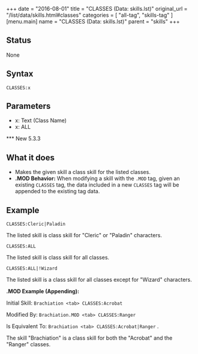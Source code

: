 +++
date = "2016-08-01"
title = "CLASSES (Data: skills.lst)"
original_url = "/list/data/skills.html#classes"
categories = [ "all-tag", "skills-tag" ]
[menu.main]
    name = "CLASSES (Data: skills.lst)"
    parent = "skills"
+++

## Status

None

## Syntax

`CLASSES:x`

## Parameters

-   x: Text (Class Name)
-   x: ALL



<span id="classes"></span> \*\*\* New 5.3.3

What it does
------------

-   Makes the given skill a class skill for the listed classes.
-   **.MOD Behavior:** When modifying a skill with the `.MOD` tag, given
    an existing `CLASSES` tag, the data included in a new `CLASSES` tag
    will be appended to the existing tag data.

Example
-------

`CLASSES:Cleric|Paladin`

The listed skill is class skill for "Cleric" or "Paladin" characters.

`CLASSES:ALL`

The listed skill is class skill for all classes.

`CLASSES:ALL|!Wizard`

The listed skill is a class skill for all classes except for "Wizard"
characters.

**.MOD Example (Appending):**

Initial Skill: `Brachiation <tab> CLASSES:Acrobat`

Modified By: `Brachiation.MOD <tab> CLASSES:Ranger`

Is Equivalent To: `Brachiation <tab> CLASSES:Acrobat|Ranger` .

The skill "Brachiation" is a class skill for both the "Acrobat" and the
"Ranger" classes.

